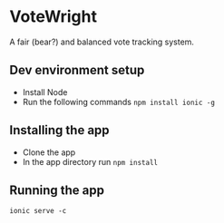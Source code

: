 # VoteWright
A fair (bear?) and balanced vote tracking system.

## Dev environment setup
* Install Node
* Run the following commands
```npm install ionic -g```


## Installing the app
* Clone the app
* In the app directory run
```npm install```

## Running the app
```ionic serve -c```


